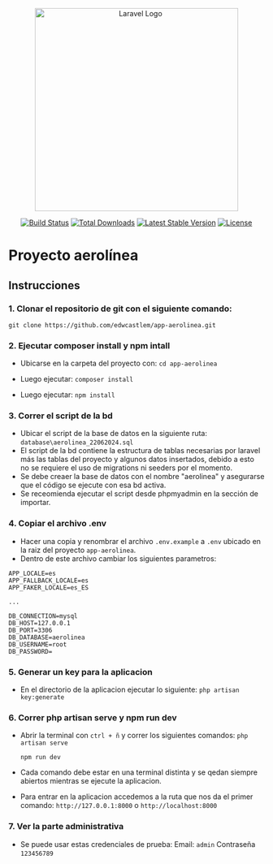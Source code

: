 <p align="center"><a href="https://laravel.com" target="_blank"><img src="https://raw.githubusercontent.com/laravel/art/master/logo-lockup/5%20SVG/2%20CMYK/1%20Full%20Color/laravel-logolockup-cmyk-red.svg" width="400" alt="Laravel Logo"></a></p>

<p align="center">
<a href="https://github.com/laravel/framework/actions"><img src="https://github.com/laravel/framework/workflows/tests/badge.svg" alt="Build Status"></a>
<a href="https://packagist.org/packages/laravel/framework"><img src="https://img.shields.io/packagist/dt/laravel/framework" alt="Total Downloads"></a>
<a href="https://packagist.org/packages/laravel/framework"><img src="https://img.shields.io/packagist/v/laravel/framework" alt="Latest Stable Version"></a>
<a href="https://packagist.org/packages/laravel/framework"><img src="https://img.shields.io/packagist/l/laravel/framework" alt="License"></a>
</p>


# Proyecto aerolínea

## Instrucciones

 ### 1. Clonar el repositorio de git con el siguiente comando:

`git clone https://github.com/edwcastlem/app-aerolinea.git`

### 2. Ejecutar composer install y npm intall
 - Ubicarse en la carpeta del proyecto con:
    `cd app-aerolinea`
    
- Luego ejecutar:
    `composer install`

- Luego ejecutar:
    `npm install`

### 3. Correr el script de la bd
- Ubicar el script de la base de datos en la siguiente ruta: `database\aerolinea_22062024.sql`
- El script de la bd contiene la estructura de tablas necesarias por laravel más las tablas del proyecto y algunos datos insertados, debido a esto no se requiere el uso de migrations ni seeders por el momento.
- Se debe creaer la base de datos con el nombre "aerolinea" y asegurarse que el código se ejecute con esa bd activa.
- Se receomienda ejecutar el script desde phpmyadmin en la sección de importar.

### 4. Copiar el archivo .env
- Hacer una copia y renombrar el archivo `.env.example` a `.env` ubicado en la raiz del proyecto `app-aerolinea`.
- Dentro de este archivo cambiar los siguientes parametros:
```
APP_LOCALE=es
APP_FALLBACK_LOCALE=es
APP_FAKER_LOCALE=es_ES

...

DB_CONNECTION=mysql
DB_HOST=127.0.0.1
DB_PORT=3306
DB_DATABASE=aerolinea
DB_USERNAME=root
DB_PASSWORD=
```

### 5. Generar un key para la aplicacion

- En el directorio de la aplicacion ejecutar lo siguiente:
    `php artisan key:generate`

### 6. Correr php artisan serve y npm run dev
- Abrir la terminal con `ctrl + ñ` y correr los siguientes comandos:
    `php artisan serve`
    
    `npm run dev`

- Cada comando debe estar en una terminal distinta y se qedan siempre abiertos mientras se ejecute la aplicacion.
- Para entrar en la aplicacion accedemos a la ruta que nos da el primer comando:
    `http://127.0.0.1:8000` o `http://localhost:8000`

### 7. Ver la parte administrativa
- Se puede usar estas credenciales de prueba:
Email: `admin`
Contraseña `123456789`